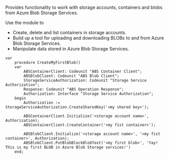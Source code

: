 Provides functionality to work with storage accounts, containers and blobs from Azure Blob Storage Services.

Use the module to
- Create, delete and list containers in storage accounts.
- Build up a tool for uploading and downloading BLOBs to and from Azure Blob Storage Services.
- Manipulate data stored in Azure Blob Storage Services.

```
var
    procedure CreateMyFirstBlob()
    var
        ABSContainerClient: Codeunit "ABS Container Client";
        ABSBlobClient: Codeunit "ABS Blob Client";
        StorageServiceAuthorization: Codeunit "Storage Service Authorization";
        Response: Codeunit "ABS Operation Response";
        Authorization: Interface "Storage Service Authorization";
    begin
        Authorization := StorageServiceAuthorization.CreateSharedKey('<my shared key>');

        ABSContainerClient.Initialize('<storage account name>', Authorization);
        ABSContainerClient.CreateContainer('<my fist container>');

        ABSBlobClient.Initialize('<storage account name>', '<my fist container>', Authorization);
        ABSBlobClient.PutBlobBlockBlobText('<my first blob>', 'Yay! This is my first BLOB in Azure Blob Storage services!')
    end;
```


